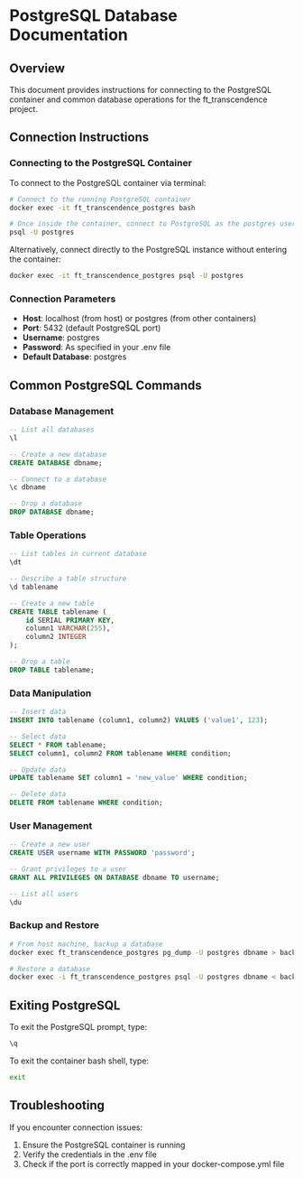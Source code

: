 # PostgreSQL Database Documentation

## Overview
This document provides instructions for connecting to the PostgreSQL container and common database operations for the ft_transcendence project.

## Connection Instructions

### Connecting to the PostgreSQL Container

To connect to the PostgreSQL container via terminal:

```bash
# Connect to the running PostgreSQL container
docker exec -it ft_transcendence_postgres bash

# Once inside the container, connect to PostgreSQL as the postgres user
psql -U postgres
```

Alternatively, connect directly to the PostgreSQL instance without entering the container:

```bash
docker exec -it ft_transcendence_postgres psql -U postgres
```

### Connection Parameters

- **Host**: localhost (from host) or postgres (from other containers)
- **Port**: 5432 (default PostgreSQL port)
- **Username**: postgres
- **Password**: As specified in your .env file
- **Default Database**: postgres

## Common PostgreSQL Commands

### Database Management

```sql
-- List all databases
\l

-- Create a new database
CREATE DATABASE dbname;

-- Connect to a database
\c dbname

-- Drop a database
DROP DATABASE dbname;
```

### Table Operations

```sql
-- List tables in current database
\dt

-- Describe a table structure
\d tablename

-- Create a new table
CREATE TABLE tablename (
    id SERIAL PRIMARY KEY,
    column1 VARCHAR(255),
    column2 INTEGER
);

-- Drop a table
DROP TABLE tablename;
```

### Data Manipulation

```sql
-- Insert data
INSERT INTO tablename (column1, column2) VALUES ('value1', 123);

-- Select data
SELECT * FROM tablename;
SELECT column1, column2 FROM tablename WHERE condition;

-- Update data
UPDATE tablename SET column1 = 'new_value' WHERE condition;

-- Delete data
DELETE FROM tablename WHERE condition;
```

### User Management

```sql
-- Create a new user
CREATE USER username WITH PASSWORD 'password';

-- Grant privileges to a user
GRANT ALL PRIVILEGES ON DATABASE dbname TO username;

-- List all users
\du
```

### Backup and Restore

```bash
# From host machine, backup a database
docker exec ft_transcendence_postgres pg_dump -U postgres dbname > backup.sql

# Restore a database
docker exec -i ft_transcendence_postgres psql -U postgres dbname < backup.sql
```

## Exiting PostgreSQL

To exit the PostgreSQL prompt, type:
```sql
\q
```

To exit the container bash shell, type:
```bash
exit
```

## Troubleshooting

If you encounter connection issues:
1. Ensure the PostgreSQL container is running
2. Verify the credentials in the .env file
3. Check if the port is correctly mapped in your docker-compose.yml file
